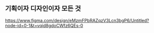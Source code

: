 ## 기획이자 디자인이자 모든 것
https://www.figma.com/design/eMzmFPbRAZqzV3Lcn3bgP6/Untitled?node-id=0-1&t=vqid8gdoCWfz6QEs-0
